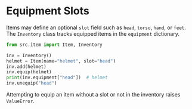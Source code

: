 # Equipment Slots

Items may define an optional `slot` field such as `head`, `torso`, `hand`, or `feet`.
The `Inventory` class tracks equipped items in the `equipment` dictionary.

```python
from src.item import Item, Inventory

inv = Inventory()
helmet = Item(name="helmet", slot="head")
inv.add(helmet)
inv.equip(helmet)
print(inv.equipment["head"])  # helmet
inv.unequip("head")
```

Attempting to equip an item without a slot or not in the inventory raises `ValueError`.
